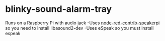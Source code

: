 # blinky-sound-alarm-tray
Runs on a Raspberry Pi with audio jack
 -Uses [node-red-contrib-speakerpi](https://flows.nodered.org/node/node-red-contrib-speakerpi) so you need to install libasound2-dev
 -Uses eSpeak so you must install espeak
